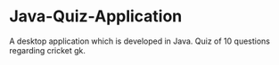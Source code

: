 # Java-Quiz-Application
A desktop application which is developed in Java. Quiz of 10 questions regarding cricket gk.
